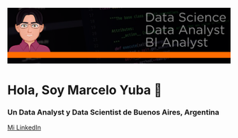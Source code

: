 <div align="center">

![Taxis](scr/banner.png)
</div>

# Hola, Soy Marcelo Yuba 👋
### Un Data Analyst  y Data Scientist de Buenos Aires, Argentina
<div>
<a href="https://www.linkedin.com/in/marcelo-yuba-b9a39827b/" target="_blank">Mi LinkedIn</a>
</div>


